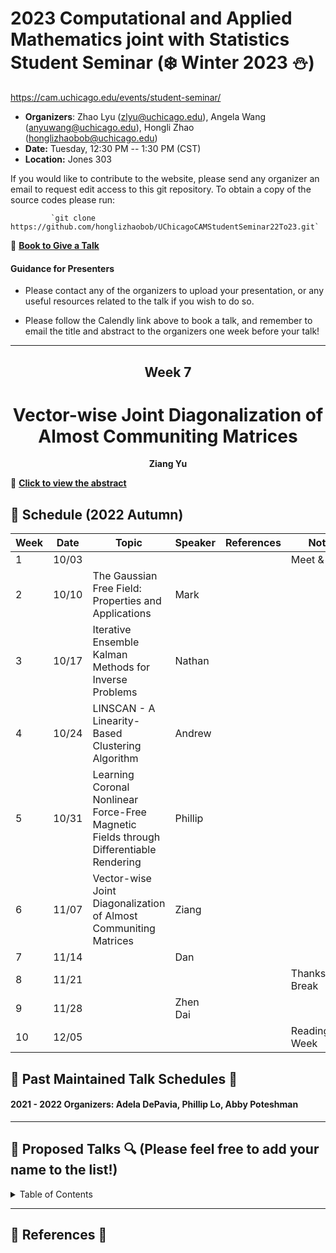 # 2023 Computational and Applied Mathematics joint with Statistics Student Seminar (❄️ Winter 2023 ⛄️)

https://cam.uchicago.edu/events/student-seminar/

- **Organizers**: Zhao Lyu (zlyu@uchicago.edu), Angela Wang (anyuwang@uchicago.edu), Hongli Zhao (honglizhaobob@uchicago.edu)
- **Date:** Tuesday, 12:30 PM -- 1:30 PM (CST)
- **Location:** Jones 303  
  
If you would like to contribute to the website, please send any organizer an email to request edit access to this git repository. To obtain a copy of the source codes please run:

             `git clone https://github.com/honglizhaobob/UChicagoCAMStudentSeminar22To23.git`


📌 [**Book to Give a Talk**](https://calendly.com/camseminar/30min)

#### Guidance for Presenters

- Please contact any of the organizers to upload your presentation, or any useful resources related to the talk if you wish to do so.

- Please follow the Calendly link above to book a talk, and remember to email the title and abstract to the organizers one week before your talk!

--------------

<div align="center">
  <h2>  Week 7  </h2>
  <h1>  Vector-wise Joint Diagonalization of Almost Communiting Matrices </h1>
  <strong> Ziang Yu
  </strong>
</div>

📌 [**Click to view the abstract**](./abstracts/CAM_Seminar_Abstract_Ziang.pdf)


## 📅 Schedule (2022 Autumn)
<div align="center">

| Week | Date   | Topic | Speaker                  | References | Notes |
| ---- | -----  | ----  | ----                     | ----       | ----  |
| 1    | 10/03  |       |                          |            |        Meet \& Greet         |
| 2    | 10/10  | The Gaussian Free Field: Properties and Applications |Mark|                  |                              |
| 3    | 10/17  | Iterative Ensemble Kalman Methods for Inverse Problems|Nathan|               |                              |
| 4    | 10/24  |   LINSCAN - A Linearity-Based Clustering Algorithm       |Andrew                |            |                              |
| 5    | 10/31  |   Learning Coronal Nonlinear Force-Free Magnetic Fields through Differentiable Rendering    | Phillip             	   |            |                              |
| 6    | 11/07  |   Vector-wise Joint Diagonalization of Almost Communiting Matrices    | Ziang     				       |            |                              |
| 7    | 11/14  |       | Dan        		           |            |                              |
| 8    | 11/21  |       |       		               |            |   Thanksgiving Break         |
| 9    | 11/28  |       | Zhen Dai       		         |            |                              |
| 10   | 12/05  |       |         			           |            |   Reading Week               |

  
</div>

## 📅 Past Maintained Talk Schedules 📅

#### 2021 - 2022 Organizers: Adela DePavia, Phillip Lo, Abby Poteshman
---------


## 🔎 Proposed Talks 🔍 (Please feel free to add your name to the list!)

<details>
<summary>Table of Contents</summary>

###### 1. 



<br>[Back to top](#References)
</details>


----------
## 🔬 References 🔬 









